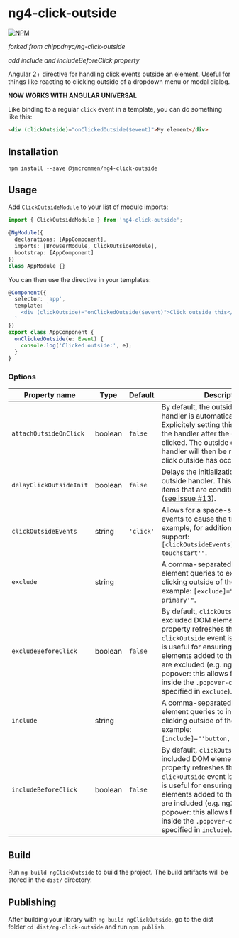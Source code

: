 # ng4-click-outside

[![NPM](https://nodei.co/npm/@jmcrommen/ng4-click-outside.png?compact=true)](https://nodei.co/npm/ng4-click-outside/)

*forked from chippdnyc/ng-click-outside*

*add include and includeBeforeClick property* 

Angular 2+ directive for handling click events outside an element. Useful for things like reacting to clicking
outside of a dropdown menu or modal dialog.

**NOW WORKS WITH ANGULAR UNIVERSAL**

Like binding to a regular `click` event in a template, you can do something like this:

```HTML
<div (clickOutside)="onClickedOutside($event)">My element</div>
```


## Installation

```shell
npm install --save @jmcrommen/ng4-click-outside
```


## Usage

Add `ClickOutsideModule` to your list of module imports:

```typescript
import { ClickOutsideModule } from 'ng4-click-outside';

@NgModule({
  declarations: [AppComponent],
  imports: [BrowserModule, ClickOutsideModule],
  bootstrap: [AppComponent]
})
class AppModule {}
```

You can then use the directive in your templates:

```typescript
@Component({
  selector: 'app',
  template: `
    <div (clickOutside)="onClickedOutside($event)">Click outside this</div>
  `
})
export class AppComponent {
  onClickedOutside(e: Event) {
    console.log('Clicked outside:', e);
  }
}
```

### Options

| Property name | Type | Default | Description |
| ------------- | ---- | ------- | ----------- |
| `attachOutsideOnClick` | boolean | `false` | By default, the outside click event handler is automatically attached. Explicitely setting this to `true` sets the handler after the element is clicked. The outside click event handler will then be removed after a click outside has occurred. |
| `delayClickOutsideInit` | boolean | `false` | Delays the initialization of the click outside handler. This may help for items that are conditionally shown ([see issue #13](https://github.com/arkon/ng-click-outside/issues/13)). |
| `clickOutsideEvents` | string | `'click'` | Allows for a space-separated list of events to cause the trigger. For example, for additional mobile support: `[clickOutsideEvents]="'click touchstart'"`. |
| `exclude` | string | | A comma-separated string of DOM element queries to exclude when clicking outside of the element. For example: `[exclude]="'button,.btn-primary'"`. |
| `excludeBeforeClick` | boolean | `false` | By default, `clickOutside` registers excluded DOM elements on init. This property refreshes the list before the `clickOutside` event is triggered. This is useful for ensuring that excluded elements added to the DOM after init are excluded (e.g. ng2-bootstrap popover: this allows for clicking inside the `.popover-content` area if specified in `exclude`). |
| `include` | string | | A comma-separated string of DOM element queries to include when clicking outside of the element. For example: `[include]="'button,.overlayPanel'"`. |
| `includeBeforeClick` | boolean | `false` | By default, `clickOutside` registers included DOM elements on init. This property refreshes the list before the `clickOutside` event is triggered. This is useful for ensuring that included elements added to the DOM after init are included (e.g. ng2-bootstrap popover: this allows for clicking inside the `.popover-content` area if specified in `include`). |


## Build

Run `ng build ngClickOutside` to build the project. The build artifacts will be stored in the `dist/` directory.

## Publishing

After building your library with `ng build ngClickOutside`, go to the dist folder `cd dist/ng-click-outside` and run `npm publish`.


